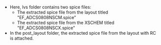 * Here, lvs folder contains two spice files:
  - The extracted spice file from the layout titled "EF_ADCS0808NSCM.spice" 
  - The extracted spice file from the XSCHEM  titled "EF_ADCS0808NSCX.spice" 
* In the post_layout folder, the extracted spice file from the layout with RC is attached.
